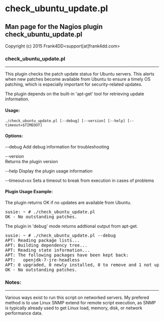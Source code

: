 # check_ubuntu_update.pl

## Man page for the Nagios plugin check_ubuntu_update.pl

Copyright (c) 2015 Frank4DD<support[at]frank4dd.com>

### check_ubuntu_update.pl

* * *

This plugin checks the patch update status for Ubuntu servers. This alerts when new patches become available from Ubuntu to ensure a timely OS patching, which is especially important for security-related updates.

The plugin depends on the built-in 'apt-get' tool for retrieving update information.

#### Usage:

`./check_ubuntu_update.pl [--debug] [--version] [--help] [--timeout=$TIMEOUT]`  

#### Options:

--debug 
      Add debug information for troubleshooting

--version  
      Returns the plugin version

--help
     Display the plugin usage information

--timeout=xx
     Sets a timeout to break from execution in cases of problems

#### Plugin Usage Example:

The plugin returns OK if no updates are available from Ubuntu.

<pre>susie: ~ # ./check_ubuntu_update.pl
OK - No outstanding patches.</pre>

The plugin in 'debug' mode returns addtional output from apt-get.

<pre>susie: ~ # ./check_ubuntu_update.pl --debug
APT: Reading package lists...
APT: Building dependency tree...
APT: Reading state information...
APT: The following packages have been kept back:
APT:   openjdk-7-jre-headless
APT: 0 upgraded, 0 newly installed, 0 to remove and 1 not upgraded.
OK - No outstanding patches.</pre>

### Notes:

* * *

Various ways exist to run this script on networked servers. My prefered method is to use Linux SNMP extend for remote script execution, as SNMP is typically already used to get Linux load, memory, disk, or network performance data.
